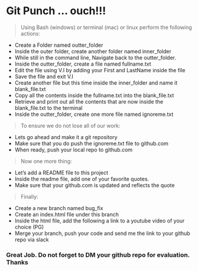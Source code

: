 # Git Punch … ouch!!!

> Using Bash (windows) or terminal (mac) or linux perform the following actions:

- Create a Folder named outter_folder
- Inside the outer folder, create another folder named inner_folder
- While still in the command line, Navigate back to the outter_folder.
- Inside the outter_folder, create a file named fullname.txt
- Edit the file using V.I by adding your First and LastName inside the file
- Save the file and exit V.I
- Create another file but this time inside the inner_folder and name it blank_file.txt
- Copy all the contents inside the fullname.txt into the blank_file.txt
- Retrieve and print out all the contents that are now inside the blank_file.txt to the terminal
- Inside the outter_folder, create one more file named ignoreme.txt

> To ensure we do not lose all of our work:
 - Lets go ahead and make it a git repository
 - Make sure that you do push the ignoreme.txt file to github.com
 - When ready, push your local repo to github.com

> Now one more thing: 
- Let’s add a README file to this project
- Inside the readme file, add one of your favorite quotes. 
- Make sure that your github.com is updated and reflects the quote

> Finally:
- Create a new branch named bug_fix
- Create an index.html file under this branch
- Inside the html file, add the following a link to a youtube video of your choice (PG)
 - Merge your branch, push your code and send me the link to your github repo via slack

### Great Job. Do not forget to DM your github repo for evaluation. Thanks

